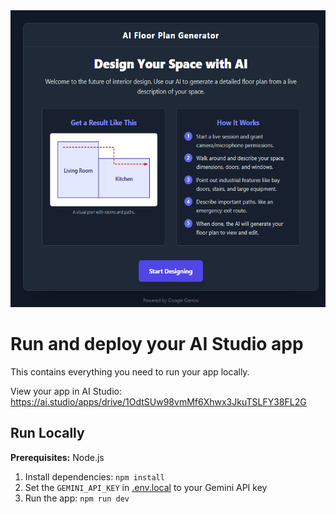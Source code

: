 <div align="center">
<img width="1200" height="475" alt="FloorPlanner" src="https://github.com/brendleflats/floor-plan-generator/blob/main/floor.png?raw=true" />
</div>

# Run and deploy your AI Studio app

This contains everything you need to run your app locally.

View your app in AI Studio: https://ai.studio/apps/drive/1OdtSUw98vmMf6Xhwx3JkuTSLFY38FL2G

## Run Locally

**Prerequisites:**  Node.js


1. Install dependencies:
   `npm install`
2. Set the `GEMINI_API_KEY` in [.env.local](.env.local) to your Gemini API key
3. Run the app:
   `npm run dev`
